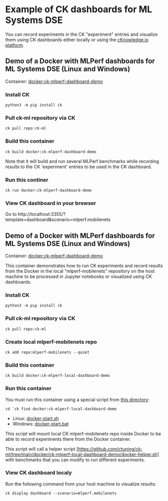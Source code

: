 ﻿# Example of CK dashboards for ML Systems DSE

You can record experiments in the CK "experiment" entries and visualize them using CK dashboards 
either locally or using the [cKnowledge.io platform](https://cKnowledge.io/results).



## Demo of a Docker with MLPerf dashboards for ML Systems DSE (Linux and Windows)

Container: [docker:ck-mlperf-dashboard-demo](https://github.com/ctuning/ck-ml/tree/main/docker/ck-mlperf-dashboard-demo)

### Install CK
```
python3 -m pip install ck
```

### Pull ck-ml repository via CK
```
ck pull repo:ck-ml
```

### Build this container
```
ck build docker:ck-mlperf-dashboard-demo
```

Note that it will build and run several MLPerf benchmarks while recording results
to the CK 'experiment' entries to be used in the CK dashboard.

### Run this continer
```
ck run docker:ck-mlperf-dashboard-demo
```

### View CK dashboard in your browser

Go to http://localhost:3355/?template=dashboard&scenario=mlperf.mobilenets



## Demo of a Docker with MLPerf dashboards for ML Systems DSE (Linux and Windows)

Container: [docker:ck-mlperf-dashboard-demo](https://github.com/ctuning/ck-ml/tree/main/docker/ck-mlperf-dashboard-demo)

This container demonstrates how to run CK experiments and record results 
from the Docker in the local "mlperf-mobilenets" repository on the host machine
to be processed in Jupyter notebooks or visualized using CK dashboards.

### Install CK
```
python3 -m pip install ck
```

### Pull ck-ml repository via CK
```
ck pull repo:ck-ml
```

### Create local mlperf-mobilenets repo
```
ck add repo:mlperf-mobilenets --quiet
```

### Build this container
```
ck build docker:ck-mlperf-local-dashboard-demo
```

### Run this container

You must run this container using a special script from [this directory](https://github.com/ctuning/ck-ml/tree/main/docker/ck-mlperf-local-dashboard-demo):
```
cd `ck find docker:ck-mlperf-local-dashboard-demo
```

* Linux: [docker-start.sh](https://github.com/ctuning/ck-ml/tree/main/docker/ck-mlperf-local-dashboard-demo/docker-start.sh)
* Windows: [docker-start.bat](https://github.com/ctuning/ck-ml/tree/main/docker/ck-mlperf-local-dashboard-demo/docker-start.bat)

This script will mount local CK mlperf-mobilenets repo inside Docker
to be able to record experiments there from the Docker container.

This script will call a helper script [https://github.com/ctuning/ck-ml/tree/main/docker/ck-mlperf-local-dashboard-demo/docker-helper.sh] with benchmarks
that you can modify to run different experiments.

### View CK dashboard localy

Run the following command from your host machine to visualize results:
```
ck display dashboard --scenario=mlperf.mobilenets
```
